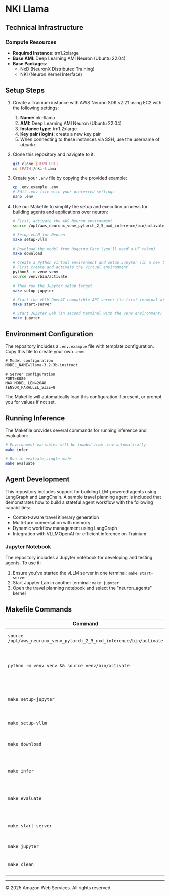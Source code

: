 # NKI Llama

## Technical Infrastructure

### Compute Resources
- **Required Instance**: trn1.2xlarge
- **Base AMI**: Deep Learning AMI Neuron (Ubuntu 22.04)
- **Base Packages**:
  - NxD (NeuronX Distributed Training)
  - NKI (Neuron Kernel Interface)

## Setup Steps

1. Create a Trainium instance with AWS Neuron SDK v2.21 using EC2 with the following settings:
    1. **Name:** nki-llama
    2. **AMI:** Deep Learning AMI Neuron (Ubuntu 22.04)
    3. **Instance type:** trn1.2xlarge
    4. **Key pair (login):** create a new key pair
    5. When connecting to these instances via SSH, use the username of *ubuntu*.

2. Clone this repository and navigate to it:
   ```bash
   git clone [REPO_URL]
   cd [PATH]/nki-llama
   ```

3. Create your `.env` file by copying the provided example:
   ```bash
   cp .env.example .env
   # Edit .env file with your preferred settings
   nano .env
   ```

4. Use our Makefile to simplify the setup and execution process for building agents and applications over neuron:
   
   ```bash
   # First, activate the AWS Neuron environment
   source /opt/aws_neuronx_venv_pytorch_2_5_nxd_inference/bin/activate
   
   # Setup vLLM for Neuron
   make setup-vllm
   
   # Download the model from Hugging Face (you'll need a HF token)
   make download
   
   # Create a Python virtual environment and setup Jupyter (in a new terminal)
   # First create and activate the virtual environment
   python3 -m venv venv
   source venv/bin/activate
   
   # Then run the Jupyter setup target
   make setup-jupyter
   
   # Start the vLLM OpenAI-compatible API server (in first terminal with Neuron environment)
   make start-server
   
   # Start Jupyter Lab (in second terminal with the venv environment)
   make jupyter
   ```

## Environment Configuration

The repository includes a `.env.example` file with template configuration. Copy this file to create your own `.env`:

```
# Model configuration
MODEL_NAME=llama-3.2-3b-instruct

# Server configuration
PORT=8080
MAX_MODEL_LEN=2048
TENSOR_PARALLEL_SIZE=8
```

The Makefile will automatically load this configuration if present, or prompt you for values if not set.

## Running Inference

The Makefile provides several commands for running inference and evaluation:

```bash
# Environment variables will be loaded from .env automatically
make infer

# Run in evaluate_single mode
make evaluate
```

## Agent Development

This repository includes support for building LLM-powered agents using LangGraph and LangChain. A sample travel planning agent is included that demonstrates how to build a stateful agent workflow with the following capabilities:

- Context-aware travel itinerary generation
- Multi-turn conversation with memory
- Dynamic workflow management using LangGraph
- Integration with VLLMOpenAI for efficient inference on Trainium

### Jupyter Notebook

The repository includes a Jupyter notebook for developing and testing agents. To use it:

1. Ensure you've started the vLLM server in one terminal: `make start-server`
2. Start Jupyter Lab in another terminal: `make jupyter`
3. Open the travel planning notebook and select the "neuron_agents" kernel

## Makefile Commands

| Command | Description |
|---------|-------------|
| `source /opt/aws_neuronx_venv_pytorch_2_5_nxd_inference/bin/activate` | Activate AWS Neuron environment |
| `python -m venv venv && source venv/bin/activate` | Create and activate local Python virtual environment |
| `make setup-jupyter` | Install requirements and setup Jupyter kernel |
| `make setup-vllm` | Setup vLLM for Neuron |
| `make download` | Download model from Hugging Face |
| `make infer` | Run inference in generate mode |
| `make evaluate` | Run inference in evaluate_all mode |
| `make start-server` | Start vLLM OpenAI-compatible API server |
| `make jupyter` | Run Jupyter Lab server |
| `make clean` | Remove generated files |


---

© 2025 Amazon Web Services. All rights reserved.
